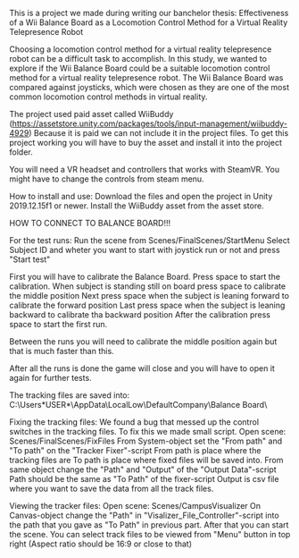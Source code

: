 This is a project we made during writing our banchelor thesis: Effectiveness of a Wii Balance Board as a Locomotion Control Method for a Virtual Reality Telepresence Robot

Choosing  a  locomotion  control  method  for  a  virtual  reality  telepresence  robot
can  be  a  difficult  task  to  accomplish.   In  this  study,  we  wanted  to  explore  if
the  Wii  Balance  Board  could  be  a  suitable  locomotion  control  method  for  a
virtual reality telepresence robot. The Wii Balance Board was compared against 
joysticks,  which  were  chosen  as  they  are  one  of  the  most  common  locomotion 
control methods in virtual reality.

The project used paid asset called WiiBuddy (https://assetstore.unity.com/packages/tools/input-management/wiibuddy-4929)
Because it is paid we can not include it in the project files.
To get this project working you will have to buy the asset and install it into the project folder.

You will need a VR headset and controllers that works with SteamVR. You might have to change the controls from steam menu.

How to install and use:
Download the files and open the project in Unity 2019.12.15f1 or newer.
Install the WiiBuddy asset from the asset store.

HOW TO CONNECT TO BALANCE BOARD!!!

For the test runs:
Run the scene from Scenes/FinalScenes/StartMenu
Select Subject ID and wheter you want to start with joystick run or not and press "Start test"

First you will have to calibrate the Balance Board.
Press space to start the calibration.
When subject is standing still on board press space to calibrate the middle position
Next press space when the subject is leaning forward to calibrate the forward position
Last press space when the subject is leaning backward to calibrate tha backward position
After the calibration press space to start the first run.

Between the runs you will need to calibrate the middle position again but that is much faster than this.

After all the runs is done the game will close and you will have to open it again for further tests.

The tracking files are saved into: 
C:\Users\*USER*\AppData\LocalLow\DefaultCompany\Balance Board\

Fixing the tracking files:
We found a bug that messed up the control switches in the tracking files.
To fix this we made small script.
Open scene: Scenes/FinalScenes/FixFiles
From System-object set the "From path" and "To path" on the "Tracker Fixer"-script
  From path is place where the tracking files are
  To path is place where fixed files will be saved into.
From same object change the "Path" and "Output" of the "Output Data"-script
  Path should be the same as "To Path" of the fixer-script
  Output is csv file where you want to save the data from all the track files.

Viewing the tracker files:
Open scene: Scenes/CampusVisualizer
On Canvas-object change the "Path" in "Visalizer_File_Controller"-script into the path that you gave as "To Path" in previous part.
After that you can start the scene.
You can select track files to be viewed from "Menu" button in top right (Aspect ratio should be 16:9 or close to that)

